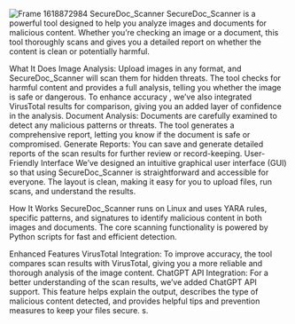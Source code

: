 ![Frame 1618872984](https://github.com/user-attachments/assets/4eb877a4-1c86-446b-95d5-659098d7a369)
SecureDoc_Scanner
SecureDoc_Scanner is a powerful tool designed to help you analyze images and documents for malicious content. Whether you’re checking an image or a document, this tool thoroughly scans and gives you a detailed report on whether the content is clean or potentially harmful.

What It Does
Image Analysis: Upload images in any format, and SecureDoc_Scanner will scan them for hidden threats. The tool checks for harmful content and provides a full analysis, telling you whether the image is safe or dangerous. To enhance accuracy
, we’ve also integrated VirusTotal results for comparison, giving you an added layer of confidence in the analysis.
Document Analysis: Documents are carefully examined to detect any malicious patterns or threats. The tool generates a comprehensive report, letting you know if the document is safe or compromised.
Generate Reports: You can save and generate detailed reports of the scan results for further review or record-keeping.
User-Friendly Interface
We’ve designed an intuitive graphical user interface (GUI) so that using SecureDoc_Scanner is straightforward and accessible for everyone. The layout is clean, making it easy for you to upload files, run scans, and understand the results.

How It Works
SecureDoc_Scanner runs on Linux and uses YARA rules, specific patterns, and signatures to identify malicious content in both images and documents. The core scanning functionality is powered by Python scripts for fast and efficient detection.

Enhanced Features
VirusTotal Integration: To improve accuracy, the tool compares scan results with VirusTotal, giving you a more reliable and thorough analysis of the image content.
ChatGPT API Integration: For a better understanding of the scan results, we’ve added ChatGPT API support. This feature helps explain the output, describes the type of malicious content detected, and provides helpful tips and prevention measures to keep your files secure.
s.

